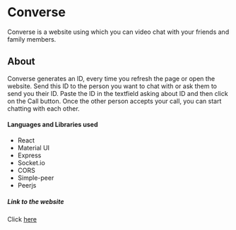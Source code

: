 # Converse
Converse is a website using which you can video chat with your friends and family members.

## About
Converse generates an ID, every time you refresh the page or open the website. Send this ID to the person you want to chat with or ask them to send you their ID. Paste the ID in the textfield asking about ID and then click on the Call button. Once the other person accepts your call, you can start chatting with each other.

#### Languages and Libraries used
- React
- Material UI
- Express
- Socket.io
- CORS
- Simple-peer
- Peerjs

##### Link to the website
Click [here](https://converse-01.netlify.app/)
